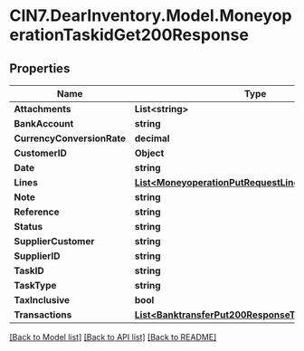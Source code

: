 # CIN7.DearInventory.Model.MoneyoperationTaskidGet200Response

## Properties

| Name                       | Type                                                                                                          | Description | Notes      |
| -------------------------- | ------------------------------------------------------------------------------------------------------------- | ----------- | ---------- |
| **Attachments**            | **List&lt;string&gt;**                                                                                        |             | [optional] |
| **BankAccount**            | **string**                                                                                                    |             | [optional] |
| **CurrencyConversionRate** | **decimal**                                                                                                   |             | [optional] |
| **CustomerID**             | **Object**                                                                                                    |             | [optional] |
| **Date**                   | **string**                                                                                                    |             | [optional] |
| **Lines**                  | [**List&lt;MoneyoperationPutRequestLinesInner&gt;**](MoneyoperationPutRequestLinesInner.md)                   |             | [optional] |
| **Note**                   | **string**                                                                                                    |             | [optional] |
| **Reference**              | **string**                                                                                                    |             | [optional] |
| **Status**                 | **string**                                                                                                    |             | [optional] |
| **SupplierCustomer**       | **string**                                                                                                    |             | [optional] |
| **SupplierID**             | **string**                                                                                                    |             | [optional] |
| **TaskID**                 | **string**                                                                                                    |             | [optional] |
| **TaskType**               | **string**                                                                                                    |             | [optional] |
| **TaxInclusive**           | **bool**                                                                                                      |             | [optional] |
| **Transactions**           | [**List&lt;BanktransferPut200ResponseTransactionsInner&gt;**](BanktransferPut200ResponseTransactionsInner.md) |             | [optional] |

[[Back to Model list]](../README.md#documentation-for-models) [[Back to API list]](../README.md#documentation-for-api-endpoints) [[Back to README]](../README.md)
